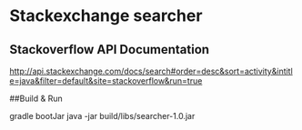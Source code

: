 # Stackexchange searcher

## Stackoverflow API Documentation
http://api.stackexchange.com/docs/search#order=desc&sort=activity&intitle=java&filter=default&site=stackoverflow&run=true

##Build & Run

gradle bootJar
java -jar build/libs/searcher-1.0.jar
